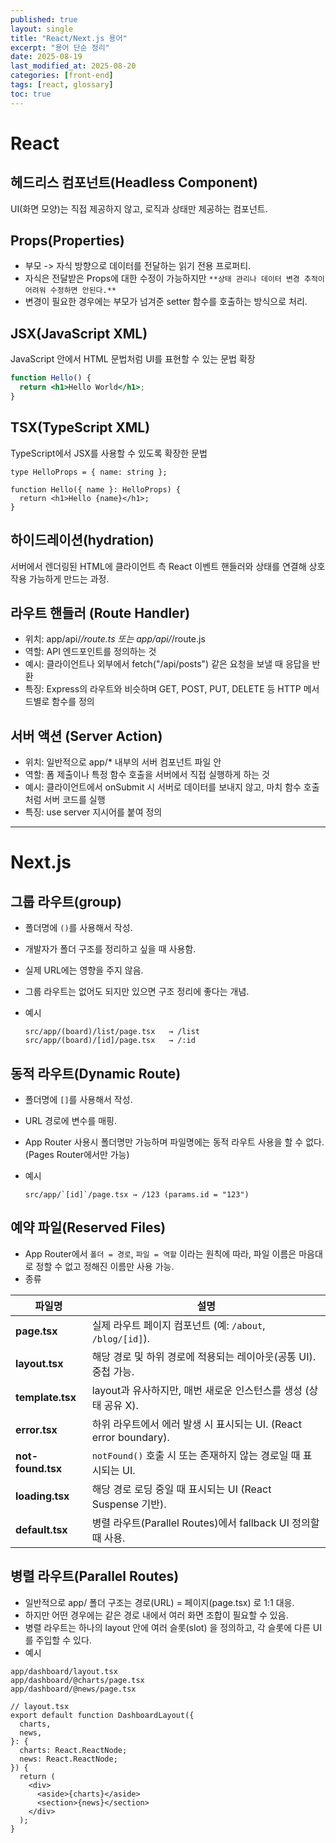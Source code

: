 ```yaml
---
published: true
layout: single
title: "React/Next.js 용어"
excerpt: "용어 단순 정리"
date: 2025-08-19
last_modified_at: 2025-08-20
categories: [front-end]
tags: [react, glossary]
toc: true
---
```


# React

## 헤드리스 컴포넌트(Headless Component)
UI(화면 모양)는 직접 제공하지 않고, 로직과 상태만 제공하는 컴포넌트.

## Props(Properties)
- 부모 -> 자식 방향으로 데이터를 전달하는 읽기 전용 프로퍼티.
- 자식은 전달받은 Props에 대한 수정이 가능하지만 `**상태 관리나 데이터 변경 추적이 어려워 수정하면 안된다.**`
- 변경이 필요한 경우에는 부모가 넘겨준 setter 함수를 호출하는 방식으로 처리.

## JSX(JavaScript XML)
JavaScript 안에서 HTML 문법처럼 UI를 표현할 수 있는 문법 확장
```jsx
function Hello() {
  return <h1>Hello World</h1>;
}
```

## TSX(TypeScript XML)
TypeScript에서 JSX를 사용할 수 있도록 확장한 문법
```tsx
type HelloProps = { name: string };

function Hello({ name }: HelloProps) {
  return <h1>Hello {name}</h1>;
}
```

## 하이드레이션(hydration)
서버에서 렌더링된 HTML에 클라이언트 측 React 이벤트 핸들러와 상태를 연결해 상호작용 가능하게 만드는 과정.

## 라우트 핸들러 (Route Handler)
- 위치: app/api/*/route.ts 또는 app/api/*/route.js
- 역할: API 엔드포인트를 정의하는 것
- 예시: 클라이언트나 외부에서 fetch("/api/posts") 같은 요청을 보낼 때 응답을 반환
- 특징: Express의 라우트와 비슷하며 GET, POST, PUT, DELETE 등 HTTP 메서드별로 함수를 정의

## 서버 액션 (Server Action)
- 위치: 일반적으로 app/* 내부의 서버 컴포넌트 파일 안
- 역할: 폼 제출이나 특정 함수 호출을 서버에서 직접 실행하게 하는 것
- 예시: 클라이언트에서 onSubmit 시 서버로 데이터를 보내지 않고, 마치 함수 호출처럼 서버 코드를 실행
- 특징: use server 지시어를 붙여 정의

---

# Next.js

## 그룹 라우트(group)
- 폴더명에 `()`를 사용해서 작성.
- 개발자가 폴더 구조를 정리하고 싶을 때 사용함. 
- 실제 URL에는 영향을 주지 않음.
- 그룹 라우트는 없어도 되지만 있으면 구조 정리에 좋다는 개념.
- 예시
  
  ```
  src/app/(board)/list/page.tsx   → /list 
  src/app/(board)/[id]/page.tsx   → /:id
  ```

## 동적 라우트(Dynamic Route)
- 폴더명에 `[]`를 사용해서 작성.
- URL 경로에 변수를 매핑.
- App Router 사용시 폴더명만 가능하며 파일명에는 동적 라우트 사용을 할 수 없다.(Pages Router에서만 가능)
- 예시

  ```
  src/app/`[id]`/page.tsx → /123 (params.id = "123")
  ```

## 예약 파일(Reserved Files)
- App Router에서 `폴더 = 경로`, `파일 = 역할` 이라는 원칙에 따라, 파일 이름은 마음대로 정할 수 없고 정해진 이름만 사용 가능.
- 종류

| 파일명               | 설명                                                |
| ----------------- | ------------------------------------------------- |
| **page.tsx**      | 실제 라우트 페이지 컴포넌트 (예: `/about`, `/blog/[id]`).      |
| **layout.tsx**    | 해당 경로 및 하위 경로에 적용되는 레이아웃(공통 UI). 중첩 가능.           |
| **template.tsx**  | layout과 유사하지만, 매번 새로운 인스턴스를 생성 (상태 공유 X).         |
| **error.tsx**     | 하위 라우트에서 에러 발생 시 표시되는 UI. (React error boundary). |
| **not-found.tsx** | `notFound()` 호출 시 또는 존재하지 않는 경로일 때 표시되는 UI.       |
| **loading.tsx**   | 해당 경로 로딩 중일 때 표시되는 UI (React Suspense 기반).        |
| **default.tsx**   | 병렬 라우트(Parallel Routes)에서 fallback UI 정의할 때 사용.   |

## 병렬 라우트(Parallel Routes)
- 일반적으로 app/ 폴더 구조는 경로(URL) = 페이지(page.tsx) 로 1:1 대응.
- 하지만 어떤 경우에는 같은 경로 내에서 여러 화면 조합이 필요할 수 있음.
- 병렬 라우트는 하나의 layout 안에 여러 슬롯(slot) 을 정의하고, 각 슬롯에 다른 UI를 주입할 수 있다.
- 예시

```
app/dashboard/layout.tsx
app/dashboard/@charts/page.tsx
app/dashboard/@news/page.tsx
```

```tsx
// layout.tsx
export default function DashboardLayout({
  charts,
  news,
}: {
  charts: React.ReactNode;
  news: React.ReactNode;
}) {
  return (
    <div>
      <aside>{charts}</aside>
      <section>{news}</section>
    </div>
  );
}

```


  
